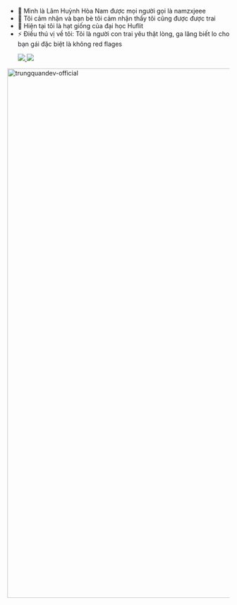 - 👋 Mình là Lâm Huỳnh Hòa Nam  được mọi người gọi là namzxjeee
- 👀 Tôi cảm nhận và bạn bè tôi cảm nhận thấy tôi cũng được được trai
- 🌱 Hiện tại tôi là hạt giống của đại học Huflit
- ⚡ Điều thú vị về tôi: Tôi là người con trai yêu thật lòng, ga lăng biết lo cho bạn gái đặc biệt là không red flages
  <p align="left">
   <a href="https://www.facebook.com/namzxjee?mibextid=LQQJ4d" alt="Facebook">
    <img src="https://img.icons8.com/fluent/48/000000/facebook-new.png" target="_blank" />
  </a> 
    <a href="https://github.com/namzxjeee" alt="Github">
    <img src="https://img.icons8.com/fluent/48/000000/github.png"/>
  </a> 
  </p>


<!-- Trungquandev -->
<a href="#" target="_blank">
  <img src="svg/trungquandev.svg" width="1200" alt="trungquandev-official" />
</a>

